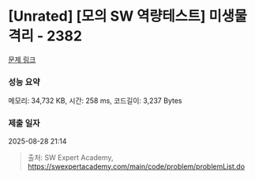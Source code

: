 # [Unrated] [모의 SW 역량테스트] 미생물 격리 - 2382 

[문제 링크](https://swexpertacademy.com/main/code/problem/problemDetail.do?contestProbId=AV597vbqAH0DFAVl) 

### 성능 요약

메모리: 34,732 KB, 시간: 258 ms, 코드길이: 3,237 Bytes

### 제출 일자

2025-08-28 21:14



> 출처: SW Expert Academy, https://swexpertacademy.com/main/code/problem/problemList.do